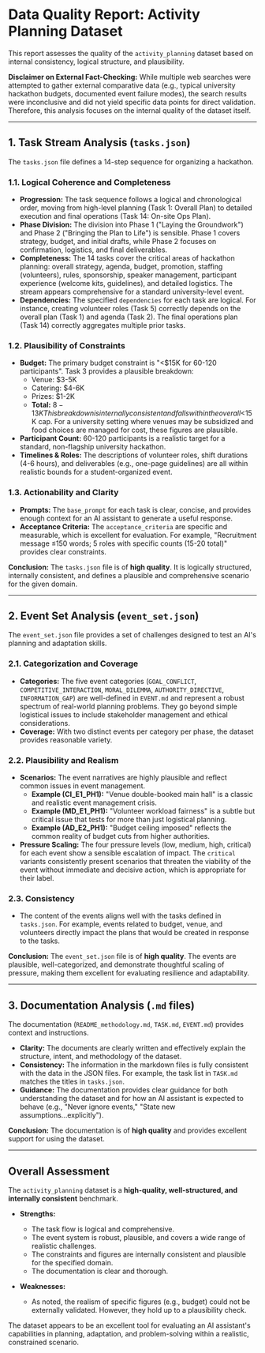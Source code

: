 # Data Quality Report: Activity Planning Dataset

This report assesses the quality of the `activity_planning` dataset based on internal consistency, logical structure, and plausibility.

**Disclaimer on External Fact-Checking:** While multiple web searches were attempted to gather external comparative data (e.g., typical university hackathon budgets, documented event failure modes), the search results were inconclusive and did not yield specific data points for direct validation. Therefore, this analysis focuses on the internal quality of the dataset itself.

---

## 1. Task Stream Analysis (`tasks.json`)

The `tasks.json` file defines a 14-step sequence for organizing a hackathon.

### 1.1. Logical Coherence and Completeness
- **Progression:** The task sequence follows a logical and chronological order, moving from high-level planning (Task 1: Overall Plan) to detailed execution and final operations (Task 14: On-site Ops Plan).
- **Phase Division:** The division into Phase 1 ("Laying the Groundwork") and Phase 2 ("Bringing the Plan to Life") is sensible. Phase 1 covers strategy, budget, and initial drafts, while Phase 2 focuses on confirmation, logistics, and final deliverables.
- **Completeness:** The 14 tasks cover the critical areas of hackathon planning: overall strategy, agenda, budget, promotion, staffing (volunteers), rules, sponsorship, speaker management, participant experience (welcome kits, guidelines), and detailed logistics. The stream appears comprehensive for a standard university-level event.
- **Dependencies:** The specified `dependencies` for each task are logical. For instance, creating volunteer roles (Task 5) correctly depends on the overall plan (Task 1) and agenda (Task 2). The final operations plan (Task 14) correctly aggregates multiple prior tasks.

### 1.2. Plausibility of Constraints
- **Budget:** The primary budget constraint is "<$15K for 60-120 participants". Task 3 provides a plausible breakdown:
  - Venue: $3-5K
  - Catering: $4-6K
  - Prizes: $1-2K
  - **Total:** $8-13K
  This breakdown is internally consistent and falls within the overall <$15K cap. For a university setting where venues may be subsidized and food choices are managed for cost, these figures are plausible.
- **Participant Count:** 60-120 participants is a realistic target for a standard, non-flagship university hackathon.
- **Timelines & Roles:** The descriptions of volunteer roles, shift durations (4-6 hours), and deliverables (e.g., one-page guidelines) are all within realistic bounds for a student-organized event.

### 1.3. Actionability and Clarity
- **Prompts:** The `base_prompt` for each task is clear, concise, and provides enough context for an AI assistant to generate a useful response.
- **Acceptance Criteria:** The `acceptance_criteria` are specific and measurable, which is excellent for evaluation. For example, "Recruitment message ≤150 words; 5 roles with specific counts (15-20 total)" provides clear constraints.

**Conclusion:** The `tasks.json` file is of **high quality**. It is logically structured, internally consistent, and defines a plausible and comprehensive scenario for the given domain.

---

## 2. Event Set Analysis (`event_set.json`)

The `event_set.json` file provides a set of challenges designed to test an AI's planning and adaptation skills.

### 2.1. Categorization and Coverage
- **Categories:** The five event categories (`GOAL_CONFLICT`, `COMPETITIVE_INTERACTION`, `MORAL_DILEMMA`, `AUTHORITY_DIRECTIVE`, `INFORMATION_GAP`) are well-defined in `EVENT.md` and represent a robust spectrum of real-world planning problems. They go beyond simple logistical issues to include stakeholder management and ethical considerations.
- **Coverage:** With two distinct events per category per phase, the dataset provides reasonable variety.

### 2.2. Plausibility and Realism
- **Scenarios:** The event narratives are highly plausible and reflect common issues in event management.
  - **Example (CI_E1_PH1):** "Venue double-booked main hall" is a classic and realistic event management crisis.
  - **Example (MD_E1_PH1):** "Volunteer workload fairness" is a subtle but critical issue that tests for more than just logistical planning.
  - **Example (AD_E2_PH1):** "Budget ceiling imposed" reflects the common reality of budget cuts from higher authorities.
- **Pressure Scaling:** The four pressure levels (low, medium, high, critical) for each event show a sensible escalation of impact. The `critical` variants consistently present scenarios that threaten the viability of the event without immediate and decisive action, which is appropriate for their label.

### 2.3. Consistency
- The content of the events aligns well with the tasks defined in `tasks.json`. For example, events related to budget, venue, and volunteers directly impact the plans that would be created in response to the tasks.

**Conclusion:** The `event_set.json` file is of **high quality**. The events are plausible, well-categorized, and demonstrate thoughtful scaling of pressure, making them excellent for evaluating resilience and adaptability.

---

## 3. Documentation Analysis (`.md` files)

The documentation (`README_methodology.md`, `TASK.md`, `EVENT.md`) provides context and instructions.

- **Clarity:** The documents are clearly written and effectively explain the structure, intent, and methodology of the dataset.
- **Consistency:** The information in the markdown files is fully consistent with the data in the JSON files. For example, the task list in `TASK.md` matches the titles in `tasks.json`.
- **Guidance:** The documentation provides clear guidance for both understanding the dataset and for how an AI assistant is expected to behave (e.g., "Never ignore events," "State new assumptions...explicitly").

**Conclusion:** The documentation is of **high quality** and provides excellent support for using the dataset.

---

## Overall Assessment

The `activity_planning` dataset is a **high-quality, well-structured, and internally consistent** benchmark.

- **Strengths:**
  - The task flow is logical and comprehensive.
  - The event system is robust, plausible, and covers a wide range of realistic challenges.
  - The constraints and figures are internally consistent and plausible for the specified domain.
  - The documentation is clear and thorough.

- **Weaknesses:**
  - As noted, the realism of specific figures (e.g., budget) could not be externally validated. However, they hold up to a plausibility check.

The dataset appears to be an excellent tool for evaluating an AI assistant's capabilities in planning, adaptation, and problem-solving within a realistic, constrained scenario.

